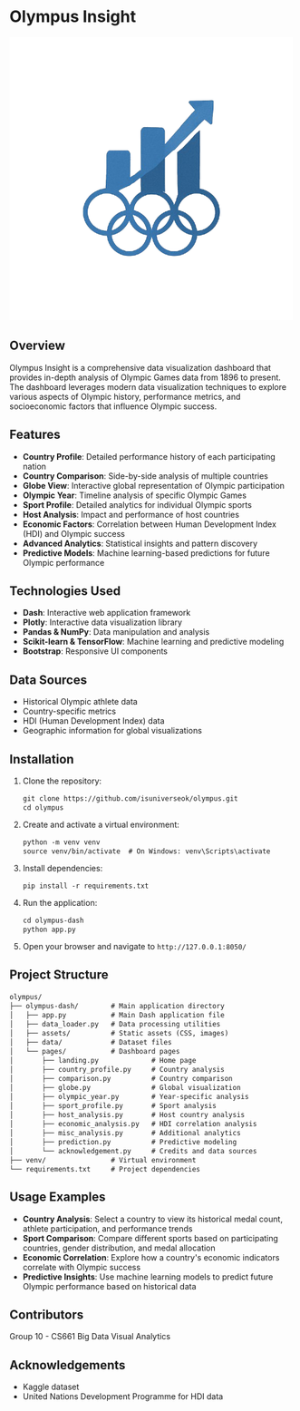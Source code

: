 # Olympus Insight

![Olympic Analysis Dashboard](olympus-dash/assets/logo.png)

## Overview

Olympus Insight is a comprehensive data visualization dashboard that provides in-depth analysis of Olympic Games data from 1896 to present. The dashboard leverages modern data visualization techniques to explore various aspects of Olympic history, performance metrics, and socioeconomic factors that influence Olympic success.

## Features

- **Country Profile**: Detailed performance history of each participating nation
- **Country Comparison**: Side-by-side analysis of multiple countries
- **Globe View**: Interactive global representation of Olympic participation
- **Olympic Year**: Timeline analysis of specific Olympic Games
- **Sport Profile**: Detailed analytics for individual Olympic sports
- **Host Analysis**: Impact and performance of host countries
- **Economic Factors**: Correlation between Human Development Index (HDI) and Olympic success
- **Advanced Analytics**: Statistical insights and pattern discovery
- **Predictive Models**: Machine learning-based predictions for future Olympic performance

## Technologies Used

- **Dash**: Interactive web application framework
- **Plotly**: Interactive data visualization library
- **Pandas & NumPy**: Data manipulation and analysis
- **Scikit-learn & TensorFlow**: Machine learning and predictive modeling
- **Bootstrap**: Responsive UI components

## Data Sources

- Historical Olympic athlete data
- Country-specific metrics
- HDI (Human Development Index) data
- Geographic information for global visualizations

## Installation

1. Clone the repository:
   ```
   git clone https://github.com/isuniverseok/olympus.git
   cd olympus
   ```

2. Create and activate a virtual environment:
   ```
   python -m venv venv
   source venv/bin/activate  # On Windows: venv\Scripts\activate
   ```

3. Install dependencies:
   ```
   pip install -r requirements.txt
   ```

4. Run the application:
   ```
   cd olympus-dash
   python app.py
   ```

5. Open your browser and navigate to `http://127.0.0.1:8050/`

## Project Structure

```
olympus/
├── olympus-dash/        # Main application directory
│   ├── app.py           # Main Dash application file
│   ├── data_loader.py   # Data processing utilities
│   ├── assets/          # Static assets (CSS, images)
│   ├── data/            # Dataset files
│   └── pages/           # Dashboard pages
│       ├── landing.py             # Home page
│       ├── country_profile.py     # Country analysis
│       ├── comparison.py          # Country comparison
│       ├── globe.py               # Global visualization
│       ├── olympic_year.py        # Year-specific analysis
│       ├── sport_profile.py       # Sport analysis
│       ├── host_analysis.py       # Host country analysis
│       ├── economic_analysis.py   # HDI correlation analysis
│       ├── misc_analysis.py       # Additional analytics
│       ├── prediction.py          # Predictive modeling
│       └── acknowledgement.py     # Credits and data sources
├── venv/                # Virtual environment
└── requirements.txt     # Project dependencies
```

## Usage Examples

- **Country Analysis**: Select a country to view its historical medal count, athlete participation, and performance trends
- **Sport Comparison**: Compare different sports based on participating countries, gender distribution, and medal allocation
- **Economic Correlation**: Explore how a country's economic indicators correlate with Olympic success
- **Predictive Insights**: Use machine learning models to predict future Olympic performance based on historical data

## Contributors

Group 10 - CS661 Big Data Visual Analytics

## Acknowledgements

- Kaggle dataset
- United Nations Development Programme for HDI data
